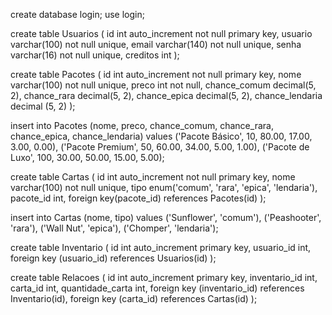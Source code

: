 create database login;
use login;

create table Usuarios (
	id int auto_increment not null primary key,
    usuario varchar(100) not null unique,
    email varchar(140) not null unique, 
    senha varchar(16) not null unique,
    creditos int
);

create table Pacotes (
	id int auto_increment not null primary key,
    nome varchar(100) not null unique,
    preco int not null,
    chance_comum decimal(5, 2),
    chance_rara decimal(5, 2),
    chance_epica decimal(5, 2),
    chance_lendaria decimal (5, 2)
);

insert into Pacotes (nome, preco, chance_comum, chance_rara, chance_epica, chance_lendaria) 
values
    ('Pacote Básico', 10, 80.00, 17.00, 3.00, 0.00),
    ('Pacote Premium', 50, 60.00, 34.00, 5.00, 1.00),
    ('Pacote de Luxo', 100, 30.00, 50.00, 15.00, 5.00);

create table Cartas (
	id int auto_increment not null primary key,
    nome varchar(100) not null unique,
    tipo enum('comum', 'rara', 'epica', 'lendaria'),
    pacote_id int,
    foreign key(pacote_id) references Pacotes(id)
);

insert into Cartas (nome, tipo) 
values 
	('Sunflower', 'comum'),
    ('Peashooter', 'rara'),
    ('Wall Nut', 'epica'),
    ('Chomper', 'lendaria');

create table Inventario (
	id int auto_increment primary key,
    usuario_id int,
    foreign key (usuario_id) references Usuarios(id)
);

create table Relacoes (
	id int auto_increment primary key,
    inventario_id int,
    carta_id int, 
    quantidade_carta int,
    foreign key (inventario_id) references Inventario(id),
    foreign key (carta_id) references Cartas(id)
);

